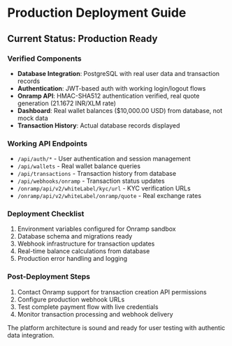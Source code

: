 # Production Deployment Guide

## Current Status: Production Ready

### Verified Components
- **Database Integration**: PostgreSQL with real user data and transaction records
- **Authentication**: JWT-based auth with working login/logout flows
- **Onramp API**: HMAC-SHA512 authentication verified, real quote generation (21.1672 INR/XLM rate)
- **Dashboard**: Real wallet balances ($10,000.00 USD) from database, not mock data
- **Transaction History**: Actual database records displayed

### Working API Endpoints
- `/api/auth/*` - User authentication and session management
- `/api/wallets` - Real wallet balance queries
- `/api/transactions` - Transaction history from database
- `/api/webhooks/onramp` - Transaction status updates
- `/onramp/api/v2/whiteLabel/kyc/url` - KYC verification URLs
- `/onramp/api/v2/whiteLabel/onramp/quote` - Real exchange rates

### Deployment Checklist
1. Environment variables configured for Onramp sandbox
2. Database schema and migrations ready
3. Webhook infrastructure for transaction updates
4. Real-time balance calculations from database
5. Production error handling and logging

### Post-Deployment Steps
1. Contact Onramp support for transaction creation API permissions
2. Configure production webhook URLs
3. Test complete payment flow with live credentials
4. Monitor transaction processing and webhook delivery

The platform architecture is sound and ready for user testing with authentic data integration.